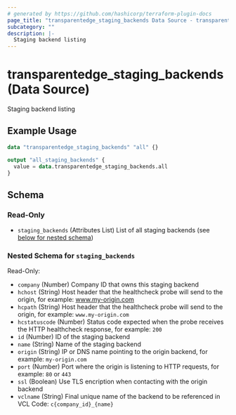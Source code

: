 ```yaml
---
# generated by https://github.com/hashicorp/terraform-plugin-docs
page_title: "transparentedge_staging_backends Data Source - transparentedge"
subcategory: ""
description: |-
  Staging backend listing
---
```


# transparentedge_staging_backends (Data Source)

Staging backend listing

## Example Usage

```terraform
data "transparentedge_staging_backends" "all" {}

output "all_staging_backends" {
  value = data.transparentedge_staging_backends.all
}
```

<!-- schema generated by tfplugindocs -->
## Schema

### Read-Only

- `staging_backends` (Attributes List) List of all staging backends (see [below for nested schema](#nestedatt--staging_backends))

<a id="nestedatt--staging_backends"></a>
### Nested Schema for `staging_backends`

Read-Only:

- `company` (Number) Company ID that owns this staging backend
- `hchost` (String) Host header that the healthcheck probe will send to the origin, for example: www.my-origin.com
- `hcpath` (String) Host header that the healthcheck probe will send to the origin, for example: `www.my-origin.com`
- `hcstatuscode` (Number) Status code expected when the probe receives the HTTP healthcheck response, for example: `200`
- `id` (Number) ID of the staging backend
- `name` (String) Name of the staging backend
- `origin` (String) IP or DNS name pointing to the origin backend, for example: `my-origin.com`
- `port` (Number) Port where the origin is listening to HTTP requests, for example: `80` or `443`
- `ssl` (Boolean) Use TLS encription when contacting with the origin backend
- `vclname` (String) Final unique name of the backend to be referenced in VCL Code: `c{company_id}_{name}`


